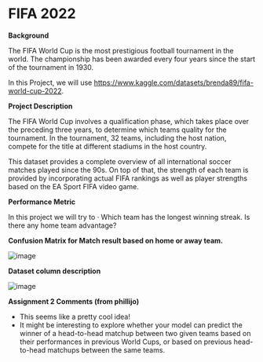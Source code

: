 # FIFA 2022

**Background**

The FIFA World Cup is the most prestigious football tournament in the world. The championship has been awarded every four years since the start of the tournament in 1930.

In this Project, we will use https://www.kaggle.com/datasets/brenda89/fifa-world-cup-2022.

**Project Description**

The FIFA World Cup involves a qualification phase, which takes place over the preceding three years, to determine which teams quality for the tournament. In the tournament, 32 teams, including the host nation, compete for the title at different stadiums in the host country.

This dataset provides a complete overview of all international soccer matches played since the 90s. On top of that, the strength of each team is provided by incorporating actual FIFA rankings as well as player strengths based on the EA Sport FIFA video game.

**Performance Metric**

In this project we will try to · Which team has the longest winning streak. Is there any home team advantage?

**Confusion Matrix for Match result based on home or away team.**

![image](https://user-images.githubusercontent.com/97900391/188322568-257448d8-9925-413d-8068-52608ceea26d.png)

**Dataset column description**

![image](https://user-images.githubusercontent.com/97900391/188324164-68fc7c35-ff29-4301-9175-44dae20819b2.png)

**Assignment 2 Comments (from phillijo)**
- This seems like a pretty cool idea!
- It might be interesting to explore whether your model can predict the winner of a head-to-head matchup between two given teams based on their performances in previous World Cups, or based on previous head-to-head matchups between the same teams.
